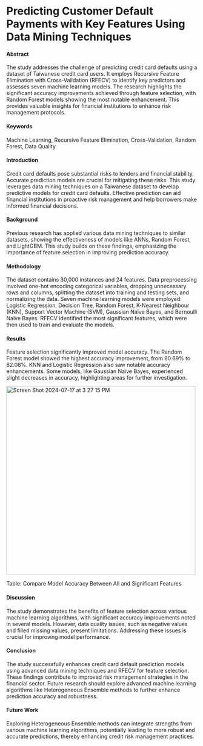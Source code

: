 # Predicting Customer Default Payments with Key Features Using Data Mining Techniques


#### Abstract
The study addresses the challenge of predicting credit card defaults using a dataset of Taiwanese credit card users. It employs Recursive Feature Elimination with Cross-Validation (RFECV) to identify key predictors and assesses seven machine learning models. The research highlights the significant accuracy improvements achieved through feature selection, with Random Forest models showing the most notable enhancement. This provides valuable insights for financial institutions to enhance risk management protocols.

#### Keywords
Machine Learning, Recursive Feature Elimination, Cross-Validation, Random Forest, Data Quality

#### Introduction
Credit card defaults pose substantial risks to lenders and financial stability. Accurate prediction models are crucial for mitigating these risks. This study leverages data mining techniques on a Taiwanese dataset to develop predictive models for credit card defaults. Effective prediction can aid financial institutions in proactive risk management and help borrowers make informed financial decisions.

#### Background
Previous research has applied various data mining techniques to similar datasets, showing the effectiveness of models like ANNs, Random Forest, and LightGBM. This study builds on these findings, emphasizing the importance of feature selection in improving prediction accuracy.

#### Methodology
The dataset contains 30,000 instances and 24 features. Data preprocessing involved one-hot encoding categorical variables, dropping unnecessary rows and columns, splitting the dataset into training and testing sets, and normalizing the data. Seven machine learning models were employed: Logistic Regression, Decision Tree, Random Forest, K-Nearest Neighbour (KNN), Support Vector Machine (SVM), Gaussian Naïve Bayes, and Bernoulli Naïve Bayes. RFECV identified the most significant features, which were then used to train and evaluate the models.

#### Results
Feature selection significantly improved model accuracy. The Random Forest model showed the highest accuracy improvement, from 80.69% to 82.08%. KNN and Logistic Regression also saw notable accuracy enhancements. Some models, like Gaussian Naïve Bayes, experienced slight decreases in accuracy, highlighting areas for further investigation.

<img width="499" alt="Screen Shot 2024-07-17 at 3 27 15 PM" src="https://github.com/user-attachments/assets/a28f583a-129d-4cfc-8336-3add0fc4b9be">

Table: Compare Model Accuracy Between All and Significant Features

#### Discussion
The study demonstrates the benefits of feature selection across various machine learning algorithms, with significant accuracy improvements noted in several models. However, data quality issues, such as negative values and filled missing values, present limitations. Addressing these issues is crucial for improving model performance.

#### Conclusion
The study successfully enhances credit card default prediction models using advanced data mining techniques and RFECV for feature selection. These findings contribute to improved risk management strategies in the financial sector. Future research should explore advanced machine learning algorithms like Heterogeneous Ensemble methods to further enhance prediction accuracy and robustness.

#### Future Work
Exploring Heterogeneous Ensemble methods can integrate strengths from various machine learning algorithms, potentially leading to more robust and accurate predictions, thereby enhancing credit risk management practices.
